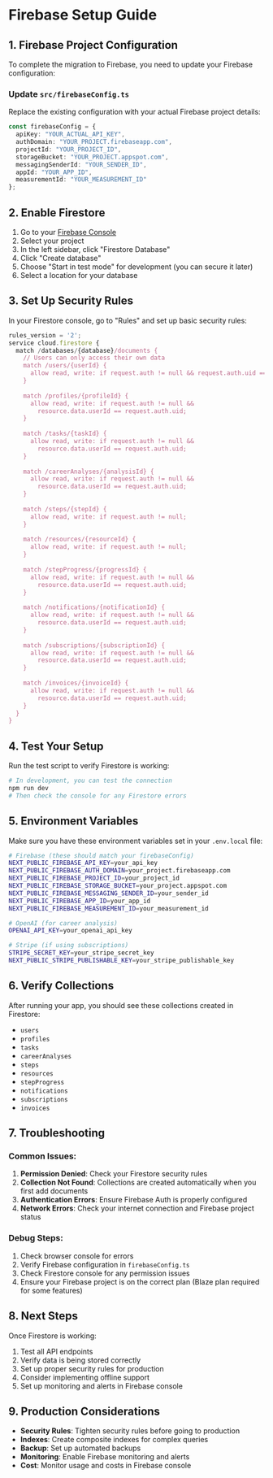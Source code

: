 # Firebase Setup Guide

## 1. Firebase Project Configuration

To complete the migration to Firebase, you need to update your Firebase configuration:

### Update `src/firebaseConfig.ts`

Replace the existing configuration with your actual Firebase project details:

```typescript
const firebaseConfig = {
  apiKey: "YOUR_ACTUAL_API_KEY",
  authDomain: "YOUR_PROJECT.firebaseapp.com",
  projectId: "YOUR_PROJECT_ID",
  storageBucket: "YOUR_PROJECT.appspot.com",
  messagingSenderId: "YOUR_SENDER_ID",
  appId: "YOUR_APP_ID",
  measurementId: "YOUR_MEASUREMENT_ID"
};
```

## 2. Enable Firestore

1. Go to your [Firebase Console](https://console.firebase.google.com/)
2. Select your project
3. In the left sidebar, click "Firestore Database"
4. Click "Create database"
5. Choose "Start in test mode" for development (you can secure it later)
6. Select a location for your database

## 3. Set Up Security Rules

In your Firestore console, go to "Rules" and set up basic security rules:

```javascript
rules_version = '2';
service cloud.firestore {
  match /databases/{database}/documents {
    // Users can only access their own data
    match /users/{userId} {
      allow read, write: if request.auth != null && request.auth.uid == userId;
    }
    
    match /profiles/{profileId} {
      allow read, write: if request.auth != null && 
        resource.data.userId == request.auth.uid;
    }
    
    match /tasks/{taskId} {
      allow read, write: if request.auth != null && 
        resource.data.userId == request.auth.uid;
    }
    
    match /careerAnalyses/{analysisId} {
      allow read, write: if request.auth != null && 
        resource.data.userId == request.auth.uid;
    }
    
    match /steps/{stepId} {
      allow read, write: if request.auth != null;
    }
    
    match /resources/{resourceId} {
      allow read, write: if request.auth != null;
    }
    
    match /stepProgress/{progressId} {
      allow read, write: if request.auth != null && 
        resource.data.userId == request.auth.uid;
    }
    
    match /notifications/{notificationId} {
      allow read, write: if request.auth != null && 
        resource.data.userId == request.auth.uid;
    }
    
    match /subscriptions/{subscriptionId} {
      allow read, write: if request.auth != null && 
        resource.data.userId == request.auth.uid;
    }
    
    match /invoices/{invoiceId} {
      allow read, write: if request.auth != null && 
        resource.data.userId == request.auth.uid;
    }
  }
}
```

## 4. Test Your Setup

Run the test script to verify Firestore is working:

```bash
# In development, you can test the connection
npm run dev
# Then check the console for any Firestore errors
```

## 5. Environment Variables

Make sure you have these environment variables set in your `.env.local` file:

```bash
# Firebase (these should match your firebaseConfig)
NEXT_PUBLIC_FIREBASE_API_KEY=your_api_key
NEXT_PUBLIC_FIREBASE_AUTH_DOMAIN=your_project.firebaseapp.com
NEXT_PUBLIC_FIREBASE_PROJECT_ID=your_project_id
NEXT_PUBLIC_FIREBASE_STORAGE_BUCKET=your_project.appspot.com
NEXT_PUBLIC_FIREBASE_MESSAGING_SENDER_ID=your_sender_id
NEXT_PUBLIC_FIREBASE_APP_ID=your_app_id
NEXT_PUBLIC_FIREBASE_MEASUREMENT_ID=your_measurement_id

# OpenAI (for career analysis)
OPENAI_API_KEY=your_openai_api_key

# Stripe (if using subscriptions)
STRIPE_SECRET_KEY=your_stripe_secret_key
NEXT_PUBLIC_STRIPE_PUBLISHABLE_KEY=your_stripe_publishable_key
```

## 6. Verify Collections

After running your app, you should see these collections created in Firestore:

- `users`
- `profiles`
- `tasks`
- `careerAnalyses`
- `steps`
- `resources`
- `stepProgress`
- `notifications`
- `subscriptions`
- `invoices`

## 7. Troubleshooting

### Common Issues:

1. **Permission Denied**: Check your Firestore security rules
2. **Collection Not Found**: Collections are created automatically when you first add documents
3. **Authentication Errors**: Ensure Firebase Auth is properly configured
4. **Network Errors**: Check your internet connection and Firebase project status

### Debug Steps:

1. Check browser console for errors
2. Verify Firebase configuration in `firebaseConfig.ts`
3. Check Firestore console for any permission issues
4. Ensure your Firebase project is on the correct plan (Blaze plan required for some features)

## 8. Next Steps

Once Firestore is working:

1. Test all API endpoints
2. Verify data is being stored correctly
3. Set up proper security rules for production
4. Consider implementing offline support
5. Set up monitoring and alerts in Firebase console

## 9. Production Considerations

- **Security Rules**: Tighten security rules before going to production
- **Indexes**: Create composite indexes for complex queries
- **Backup**: Set up automated backups
- **Monitoring**: Enable Firebase monitoring and alerts
- **Cost**: Monitor usage and costs in Firebase console
